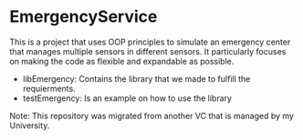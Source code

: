 # EmergencyService

This is a project that uses OOP principles to simulate an emergency center that manages multiple sensors in different sensors. It particularly focuses on making the code as flexible and expandable as possible.

- libEmergency: Contains the library that we made to fulfill the requierments. 
- testEmergency: Is an example on how to use the library


Note: This repository was migrated from another VC that is managed by my University. 

